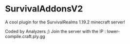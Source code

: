 # SurvivalAddonsV2
A cool plugin for the SurvivalRealms 1.19.2 minecraft server!

Coded by Analyzers ;)
Join the server with the IP : lower-compile.craft.ply.gg

